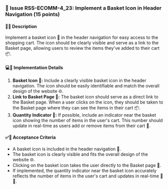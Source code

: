### 🛒 Issue RSS-ECOMM-4_23: Implement a Basket Icon in Header Navigation (15 points)

#### 📝👥 Description

Implement a basket icon 🛒 in the header navigation for easy access to the shopping cart. The icon should be clearly visible and serve as a link to the Basket page, allowing users to review the items they've added to their cart 📦.

#### 💻🔧 Implementation Details

1. **Basket Icon 🛒:** Include a clearly visible basket icon in the header navigation. The icon should be easily identifiable and match the overall design of the website 🌐.
2. **Link to Basket Page 🚏:** The basket icon should serve as a direct link to the Basket page. When a user clicks on the icon, they should be taken to the Basket page where they can see the items in their cart 📦.
3. **Quantity Indicator 🧮:** If possible, include an indicator near the basket icon showing the number of items in the user's cart. This number should update in real-time as users add or remove items from their cart 🔄.

#### ✅🎯 Acceptance Criteria

- A basket icon is included in the header navigation 🛒.
- The basket icon is clearly visible and fits the overall design of the website 🌐.
- Clicking on the basket icon takes the user directly to the Basket page 🚏.
- If implemented, the quantity indicator near the basket icon accurately reflects the number of items in the user's cart and updates in real-time 🧮🔄.
